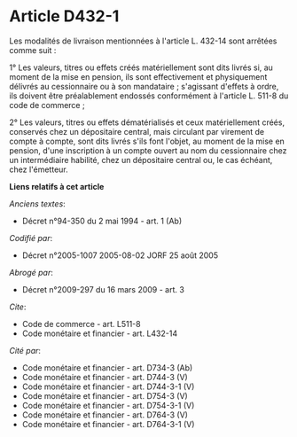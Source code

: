 # Article D432-1

Les modalités de livraison mentionnées à l'article L. 432-14 sont arrêtées comme suit :

1° Les valeurs, titres ou effets créés matériellement sont dits livrés si, au moment de la mise en pension, ils sont
effectivement et physiquement délivrés au cessionnaire ou à son mandataire ; s'agissant d'effets à ordre, ils doivent être
préalablement endossés conformément à l'article L. 511-8 du code de commerce ;

2° Les valeurs, titres ou effets dématérialisés et ceux matériellement créés, conservés chez un dépositaire central, mais
circulant par virement de compte à compte, sont dits livrés s'ils font l'objet, au moment de la mise en pension, d'une
inscription à un compte ouvert au nom du cessionnaire chez un intermédiaire habilité, chez un dépositaire central ou, le cas
échéant, chez l'émetteur.

**Liens relatifs à cet article**

_Anciens textes_:

  - Décret n°94-350 du 2 mai 1994 - art. 1 (Ab)

_Codifié par_:

  - Décret n°2005-1007 2005-08-02 JORF 25 août 2005

_Abrogé par_:

  - Décret n°2009-297 du 16 mars 2009 - art. 3

_Cite_:

  - Code de commerce - art. L511-8
  - Code monétaire et financier - art. L432-14

_Cité par_:

  - Code monétaire et financier - art. D734-3 (Ab)
  - Code monétaire et financier - art. D744-3 (V)
  - Code monétaire et financier - art. D744-3-1 (V)
  - Code monétaire et financier - art. D754-3 (V)
  - Code monétaire et financier - art. D754-3-1 (V)
  - Code monétaire et financier - art. D764-3 (V)
  - Code monétaire et financier - art. D764-3-1 (V)
